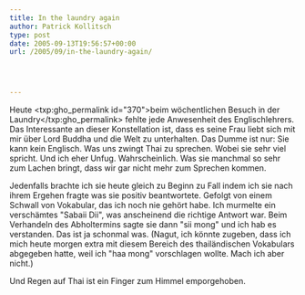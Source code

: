 ```yaml
---
title: In the laundry again
author: Patrick Kollitsch
type: post
date: 2005-09-13T19:56:57+00:00
url: /2005/09/in-the-laundry-again/




---
```

Heute <txp:gho_permalink id="370">beim w&ouml;chentlichen Besuch in der Laundry</txp:gho_permalink> fehlte jede Anwesenheit des Englischlehrers. Das Interessante an dieser Konstellation ist, dass es seine Frau liebt sich mit mir &uuml;ber Lord Buddha und die Welt zu unterhalten. Das Dumme ist nur: Sie kann kein Englisch. Was uns zwingt Thai zu sprechen. Wobei sie sehr viel spricht. Und ich eher Unfug. Wahrscheinlich. Was sie manchmal so sehr zum Lachen bringt, dass wir gar nicht mehr zum Sprechen kommen. 

Jedenfalls brachte ich sie heute gleich zu Beginn zu Fall indem ich sie nach ihrem Ergehen fragte was sie positiv beantwortete. Gefolgt von einem Schwall von Vokabular, das ich noch nie geh&ouml;rt habe. Ich murmelte ein versch&auml;mtes "Sabaii Dii", was anscheinend die richtige Antwort war. Beim Verhandeln des Abholtermins sagte sie dann "sii mong" und ich hab es verstanden. Das ist ja schonmal was. (Nagut, ich k&ouml;nnte zugeben, dass ich mich heute morgen extra mit diesem Bereich des thail&auml;ndischen Vokabulars abgegeben hatte, weil ich "haa mong" vorschlagen wollte. Mach ich aber nicht.)

Und Regen auf Thai ist ein Finger zum Himmel emporgehoben.